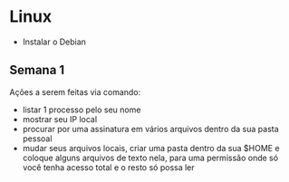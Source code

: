 # Linux

- Instalar o Debian

## Semana 1

Ações a serem feitas via comando:
 
- listar 1 processo pelo seu nome
- mostrar seu IP local
- procurar por uma assinatura em vários arquivos dentro da sua pasta pessoal
- mudar seus arquivos locais, criar uma pasta dentro da sua $HOME e coloque alguns arquivos de texto nela, para uma permissão onde só você tenha acesso total e o resto só possa ler
